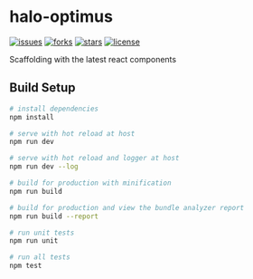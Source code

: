 # halo-optimus

[![issues](https://img.shields.io/github/issues/halo-design/halo-optimus.svg)](https://github.com/halo-design/halo-optimus)
[![forks](https://img.shields.io/github/forks/halo-design/halo-optimus.svg)](https://github.com/halo-design/halo-optimus)
[![stars](https://img.shields.io/github/stars/halo-design/halo-optimus.svg)](https://github.com/halo-design/halo-optimus)
[![license](https://img.shields.io/badge/license-MIT-blue.svg)](https://github.com/halo-design/halo-optimus)


Scaffolding with the latest react components

## Build Setup

``` bash
# install dependencies
npm install

# serve with hot reload at host
npm run dev

# serve with hot reload and logger at host
npm run dev --log

# build for production with minification
npm run build

# build for production and view the bundle analyzer report
npm run build --report

# run unit tests
npm run unit

# run all tests
npm test
```
